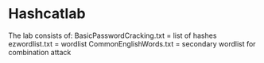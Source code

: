 # Hashcatlab

The lab consists of:
BasicPasswordCracking.txt = list of hashes
ezwordlist.txt = wordlist
CommonEnglishWords.txt = secondary wordlist for combination attack
